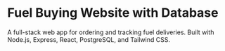 # Fuel Buying Website with Database
A full-stack web app for ordering and tracking fuel deliveries. Built with Node.js, Express, React, PostgreSQL, and Tailwind CSS.
